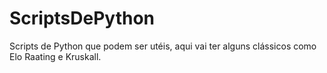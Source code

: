 # ScriptsDePython
Scripts de Python que podem ser utéis, aqui vai ter alguns clássicos como Elo Raating e Kruskall. 
